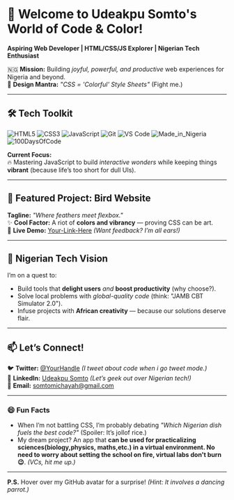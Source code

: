 # 🌟 Welcome to Udeakpu Somto's World of Code & Color!  
**Aspiring Web Developer | HTML/CSS/JS Explorer | Nigerian Tech Enthusiast**  

🇳🇬 **Mission:** Building *joyful, powerful, and productive* web experiences for Nigeria and beyond.  
🎨 **Design Mantra:** *"CSS = 'Colorful' Style Sheets"* (Fight me.)  

---

## 🛠️ Tech Toolkit  
![HTML5](https://img.shields.io/badge/HTML5-E34F26?style=for-the-badge&logo=html5&logoColor=white)
![CSS3](https://img.shields.io/badge/CSS3-1572B6?style=for-the-badge&logo=css3&logoColor=white) ![JavaScript](https://img.shields.io/badge/JavaScript-F7DF1E?style=for-the-badge&logo=javascript&logoColor=black)
![Git](https://img.shields.io/badge/Git-F05032?style=for-the-badge&logo=git&logoColor=white)
![VS Code](https://img.shields.io/badge/VS_Code-007ACC?style=for-the-badge&logo=visual-studio-code&logoColor=white)
![Made_in_Nigeria](https://img.shields.io/badge/MADE_IN_NG-1DA1F2?style=for-the-badge&logo=data:image/svg+xml;base64,PHN2ZyB4bWxucz0iaHR0cDovL3d3dy53My5vcmcvMjAwMC9zdmciIHZpZXdCb3g9IjAgMCA1MTIgNTEyIj48cGF0aCBmaWxsPSIjMDA3MjAwIiBkPSJNMCAwaDUxMnY1MTJIMHoiLz48cGF0aCBmaWxsPSIjZmZmIiBkPSJNMjU2IDI1Nk0xNzAgMjU2aDE3MiIvPjwvc3ZnPg==)
![100DaysOfCode](https://img.shields.io/badge/100_Days_Of_Code-FF5722?style=for-the-badge&logo=freecodecamp&logoColor=white)


**Current Focus:**  
🔥 Mastering JavaScript to build *interactive wonders* while keeping things **vibrant** (because life’s too short for dull UIs).  

---

## 🦜 Featured Project: **Bird Website**  
**Tagline:** *"Where feathers meet flexbox."*  
✨ **Cool Factor:** A riot of **colors and vibrancy** — proving CSS can be art.  
🔗 **Live Demo:** [Your-Link-Here](#) *(Want feedback? I’m all ears!)*  

---

## 🚀 Nigerian Tech Vision  
I’m on a quest to:  
- Build tools that **delight users** *and* **boost productivity** (why choose?).  
- Solve local problems with *global-quality code* (think: "JAMB CBT Simulator 2.0").  
- Infuse projects with **African creativity** — because our solutions deserve flair.  

---

## 📫 Let’s Connect!  
🐦 **Twitter:** [@YourHandle](https://twitter.com/) *(I tweet about code when i go tweet mode.)*  
💼 **LinkedIn:** [Udeakpu Somto](https://linkedin.com/) *(Let’s geek out over Nigerian tech!)*  
📧 **Email:** somtomichayah@gmail.com  

---

### 😄 Fun Facts  
- When I’m not battling CSS, I’m probably debating *"Which Nigerian dish fuels the best code?"* (Spoiler: It’s jollof rice.)  
- My dream project? An app that **can be used for practicalizing sciences(biology,physics, maths,etc.) in a virtual environment. No need to worry about setting the school on fire, virtual labs don't burn 😉**. *(VCs, hit me up.)*  

--- 

**P.S.** Hover over my GitHub avatar for a surprise! *(Hint: It involves a dancing parrot.)*  
